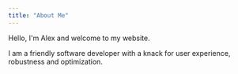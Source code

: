 ```yaml
---
title: "About Me"
---
```


Hello, I'm Alex and welcome to my website.


I am a friendly software developer with a knack for user experience, robustness and optimization.

